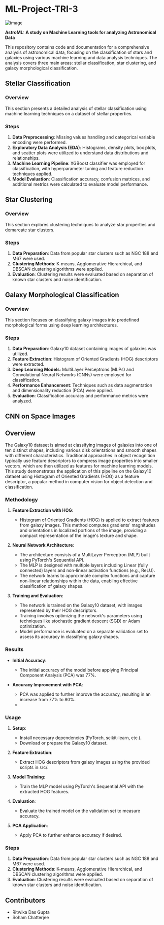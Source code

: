 # ML-Project-TRI-3

![image](https://github.com/sdjbabin/ML-Project-TRI-3/assets/137878044/015cef75-13fe-4177-be53-1779313ffa5b)

**AstroML: A study on Machine Learning tools for analyzing Astronomical Data**

This repository contains code and documentation for a comprehensive analysis of astronomical data, focusing on the classification of stars and galaxies using various machine learning and data analysis techniques. The analysis covers three main areas: stellar classification, star clustering, and galaxy morphological classification.

## Stellar Classification

### Overview
This section presents a detailed analysis of stellar classification using machine learning techniques on a dataset of stellar properties. 

### Steps
1. **Data Preprocessing**: Missing values handling and categorical variable encoding were performed.
2. **Exploratory Data Analysis (EDA)**: Histograms, density plots, box plots, and scatter plots were utilized to understand data distributions and relationships.
3. **Machine Learning Pipeline**: XGBoost classifier was employed for classification, with hyperparameter tuning and feature reduction techniques applied.
4. **Model Evaluation**: Classification accuracy, confusion matrices, and additional metrics were calculated to evaluate model performance.

## Star Clustering

### Overview
This section explores clustering techniques to analyze star properties and demarcate star clusters.

### Steps
1. **Data Preparation**: Data from popular star clusters such as NGC 188 and M67 were used.
2. **Clustering Methods**: K-means, Agglomerative Hierarchical, and DBSCAN clustering algorithms were applied.
3. **Evaluation**: Clustering results were evaluated based on separation of known star clusters and noise identification.

## Galaxy Morphological Classification

### Overview
This section focuses on classifying galaxy images into predefined morphological forms using deep learning architectures.

### Steps
1. **Data Preparation**: Galaxy10 dataset containing images of galaxies was utilized.
2. **Feature Extraction**: Histogram of Oriented Gradients (HOG) descriptors were extracted.
3. **Deep Learning Models**: MultiLayer Perceptrons (MLPs) and Convolutional Neural Networks (CNNs) were employed for classification.
4. **Performance Enhancement**: Techniques such as data augmentation and dimensionality reduction (PCA) were applied.
5. **Evaluation**: Classification accuracy and performance metrics were analyzed.

## CNN on Space Images
## Overview
The Galaxy10 dataset is aimed at classifying images of galaxies into one of ten distinct shapes, including various disk orientations and smooth shapes with different characteristics. Traditional approaches in object recognition typically use feature descriptors to compress image properties into smaller vectors, which are then utilized as features for machine learning models. This study demonstrates the application of this pipeline on the Galaxy10 dataset using Histogram of Oriented Gradients (HOG) as a feature descriptor, a popular method in computer vision for object detection and classification.

### Methodology
1. **Feature Extraction with HOG**: 
   - Histogram of Oriented Gradients (HOG) is applied to extract features from galaxy images. This method computes gradients' magnitudes and orientations in localized portions of the image, providing a compact representation of the image's texture and shape.
   
2. **Neural Network Architecture**:
   - The architecture consists of a MultiLayer Perceptron (MLP) built using PyTorch's Sequential API.
   - The MLP is designed with multiple layers including Linear (fully connected) layers and non-linear activation functions (e.g., ReLU).
   - The network learns to approximate complex functions and capture non-linear relationships within the data, enabling effective classification of galaxy shapes.

3. **Training and Evaluation**:
   - The network is trained on the Galaxy10 dataset, with images represented by their HOG descriptors.
   - Training involves optimizing the network's parameters using techniques like stochastic gradient descent (SGD) or Adam optimization.
   - Model performance is evaluated on a separate validation set to assess its accuracy in classifying galaxy shapes.

### Results
- **Initial Accuracy**: 
   - The initial accuracy of the model before applying Principal Component Analysis (PCA) was 77%.

- **Accuracy Improvement with PCA**:
   - PCA was applied to further improve the accuracy, resulting in an increase from 77% to 80%.
   - 
### Usage
1. **Setup**:
   - Install necessary dependencies (PyTorch, scikit-learn, etc.).
   - Download or prepare the Galaxy10 dataset.

2. **Feature Extraction**:
   - Extract HOG descriptors from galaxy images using the provided scripts in src/.
   
3. **Model Training**:
   - Train the MLP model using PyTorch's Sequential API with the extracted HOG features.
   
4. **Evaluation**:
   - Evaluate the trained model on the validation set to measure accuracy.

5. **PCA Application**:
   - Apply PCA to further enhance accuracy if desired.
  
### Steps
1. **Data Preparation**: Data from popular star clusters such as NGC 188 and M67 were used.
2. **Clustering Methods**: K-means, Agglomerative Hierarchical, and DBSCAN clustering algorithms were applied.
3. **Evaluation**: Clustering results were evaluated based on separation of known star clusters and noise identification.

## Contributors
- Ritwika Das Gupta
- Soham Chatterjee

